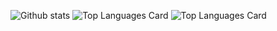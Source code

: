 ![Github stats](https://github-readme-stats.vercel.app/api?can-sevin=can-sevin&theme=highcontrast&show_icons=true&count_private=true)
![Top Languages Card](https://github-readme-stats.vercel.app/api/top-langs/?username=can-sevin)
![Top Languages Card](https://github-readme-stats.vercel.app/api/top-langs/?username=can-sevin&layout=compact)
